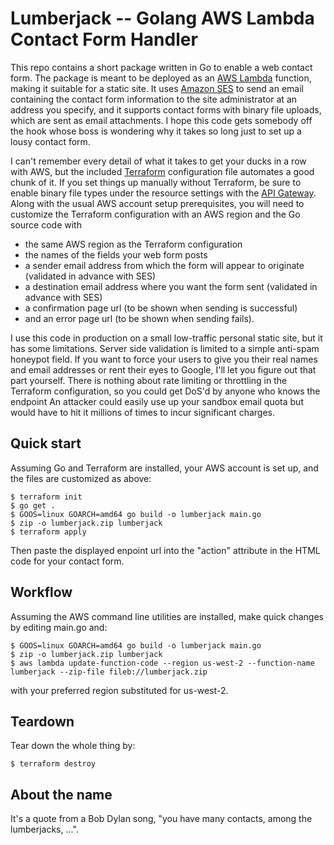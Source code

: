 # Lumberjack -- Golang AWS Lambda Contact Form Handler

This repo contains a short package written in Go to enable a web
contact form. The package is meant to be deployed as an [AWS
Lambda][awslambda] function, making it suitable for a static site. It
uses [Amazon SES][ses] to send an email containing the contact form
information to the site administrator at an address you specify, and
it supports contact forms with binary file uploads, which are sent as
email attachments. I hope this code gets somebody off the hook whose
boss is wondering why it takes so long just to set up a lousy contact
form.

I can't remember every detail of what it takes to get your ducks in a
row with AWS, but the included [Terraform][terraform] configuration
file automates a good chunk of it. If you set things up manually
without Terraform, be sure to enable binary file types under the
resource settings with the [API Gateway][apigateway].
Along with the usual AWS account setup prerequisites, you will need to
customize the Terraform configuration with an AWS region and
the Go source code with
* the same AWS region as the Terraform configuration
* the names of the fields your web form posts
* a sender email address from which the form will appear to originate (validated in advance with SES)
* a destination email address where you want the form sent (validated in advance with SES)
* a confirmation page url (to be shown when sending is successful)
* and an error page url (to be shown when sending fails).

I use this code in production on a small low-traffic personal static
site, but it has some limitations. Server side validation is limited
to a simple anti-spam honeypot  field. If you want to force your users
to give you their real names and email addresses or rent their eyes to
Google, I'll let you figure out that part yourself. There is nothing
about rate limiting or throttling in the Terraform configuration, so
you could get DoS'd by anyone who knows the endpoint An attacker could
easily use up your sandbox email quota but would have to hit it
millions of times to incur significant charges.

## Quick start

Assuming Go and Terraform are installed, your AWS account is set up,
and the files are customized as above:
```console
$ terraform init
$ go get .
$ GOOS=linux GOARCH=amd64 go build -o lumberjack main.go
$ zip -o lumberjack.zip lumberjack
$ terraform apply
```
Then paste the displayed enpoint url into the "action" attribute in the HTML code for your contact form.

## Workflow

Assuming the AWS command line utilities are installed, make quick changes by editing main.go and:
```console
$ GOOS=linux GOARCH=amd64 go build -o lumberjack main.go
$ zip -o lumberjack.zip lumberjack
$ aws lambda update-function-code --region us-west-2 --function-name lumberjack --zip-file fileb://lumberjack.zip
```
with your preferred region substituted for
us-west-2. 

## Teardown

Tear down the whole thing by:
```console
$ terraform destroy
```

[awslambda]:[https://docs.aws.amazon.com/lambda/index.html]
[ses]:[https://docs.aws.amazon.com/ses/]
[apigateway]:[https://docs.aws.amazon.com/apigateway/]
[terraform]:[https://www.terraform.io]

## About the name

It's a quote from a Bob Dylan song, "you have many contacts, among the lumberjacks, ...".
